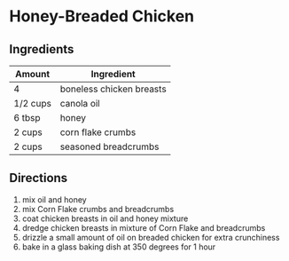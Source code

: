 # Honey-Breaded Chicken

## Ingredients

Amount | Ingredient
-|-
4 | boneless chicken breasts
1/2 cups | canola oil
6 tbsp | honey
2 cups | corn flake crumbs
2 cups | seasoned breadcrumbs

## Directions

1. mix oil and honey
2. mix Corn Flake crumbs and breadcrumbs
3. coat chicken breasts in oil and honey mixture
4. dredge chicken breasts in mixture of Corn Flake and breadcrumbs
5. drizzle a small amount of oil on breaded chicken for extra crunchiness
6. bake in a glass baking dish at 350 degrees for 1 hour